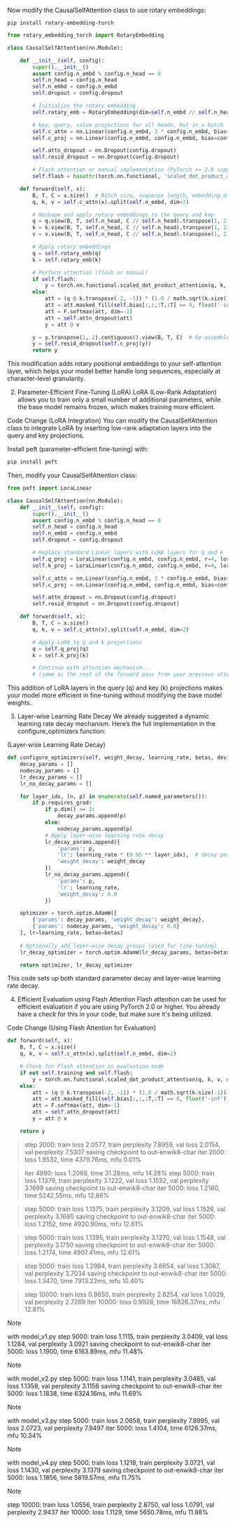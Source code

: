 Now modify the CausalSelfAttention class to use rotary embeddings:

```      
pip install rotary-embedding-torch
```
      
```python
from rotary_embedding_torch import RotaryEmbedding

class CausalSelfAttention(nn.Module):

    def __init__(self, config):
        super().__init__()
        assert config.n_embd % config.n_head == 0
        self.n_head = config.n_head
        self.n_embd = config.n_embd
        self.dropout = config.dropout

        # Initialize the rotary embedding
        self.rotary_emb = RotaryEmbedding(dim=self.n_embd // self.n_head)

        # key, query, value projections for all heads, but in a batch
        self.c_attn = nn.Linear(config.n_embd, 3 * config.n_embd, bias=config.bias)
        self.c_proj = nn.Linear(config.n_embd, config.n_embd, bias=config.bias)

        self.attn_dropout = nn.Dropout(config.dropout)
        self.resid_dropout = nn.Dropout(config.dropout)

        # Flash attention or manual implementation (PyTorch >= 2.0 supports flash)
        self.flash = hasattr(torch.nn.functional, 'scaled_dot_product_attention')

    def forward(self, x):
        B, T, C = x.size()  # Batch size, sequence length, embedding dimensionality (n_embd)
        q, k, v = self.c_attn(x).split(self.n_embd, dim=2)

        # Reshape and apply rotary embeddings to the query and key
        q = q.view(B, T, self.n_head, C // self.n_head).transpose(1, 2)  # (B, nh, T, hs)
        k = k.view(B, T, self.n_head, C // self.n_head).transpose(1, 2)  # (B, nh, T, hs)
        v = v.view(B, T, self.n_head, C // self.n_head).transpose(1, 2)  # (B, nh, T, hs)

        # Apply rotary embeddings
        q = self.rotary_emb(q)
        k = self.rotary_emb(k)

        # Perform attention (flash or manual)
        if self.flash:
            y = torch.nn.functional.scaled_dot_product_attention(q, k, v, attn_mask=None, dropout_p=self.dropout if self.training else 0, is_causal=True)
        else:
            att = (q @ k.transpose(-2, -1)) * (1.0 / math.sqrt(k.size(-1)))
            att = att.masked_fill(self.bias[:,:,:T,:T] == 0, float('-inf'))
            att = F.softmax(att, dim=-1)
            att = self.attn_dropout(att)
            y = att @ v

        y = y.transpose(1, 2).contiguous().view(B, T, C)  # Re-assemble all head outputs side by side
        y = self.resid_dropout(self.c_proj(y))
        return y
```
This modification adds rotary positional embeddings to your self-attention layer, which helps your model better handle long sequences, especially at character-level granularity.

2. Parameter-Efficient Fine-Tuning (LoRA)
LoRA (Low-Rank Adaptation) allows you to train only a small number of additional parameters, while the base model remains frozen, which makes training more efficient.

Code Change (LoRA Integration)
You can modify the CausalSelfAttention class to integrate LoRA by inserting low-rank adaptation layers into the query and key projections.

Install peft (parameter-efficient fine-tuning) with:

```bash
pip install peft
```
Then, modify your CausalSelfAttention class:

```python
from peft import LoraLinear

class CausalSelfAttention(nn.Module):
    def __init__(self, config):
        super().__init__()
        assert config.n_embd % config.n_head == 0
        self.n_head = config.n_head
        self.n_embd = config.n_embd
        self.dropout = config.dropout

        # Replace standard Linear layers with LoRA layers for q and k
        self.q_proj = LoraLinear(config.n_embd, config.n_embd, r=4, lora_alpha=16, dropout=config.dropout)
        self.k_proj = LoraLinear(config.n_embd, config.n_embd, r=4, lora_alpha=16, dropout=config.dropout)

        self.c_attn = nn.Linear(config.n_embd, 3 * config.n_embd, bias=config.bias)
        self.c_proj = nn.Linear(config.n_embd, config.n_embd, bias=config.bias)

        self.attn_dropout = nn.Dropout(config.dropout)
        self.resid_dropout = nn.Dropout(config.dropout)

    def forward(self, x):
        B, T, C = x.size()
        q, k, v = self.c_attn(x).split(self.n_embd, dim=2)

        # Apply LoRA to q and k projections
        q = self.q_proj(q)
        k = self.k_proj(k)

        # Continue with attention mechanism...
        # (same as the rest of the forward pass from your previous attention implementation)
```
This addition of LoRA layers in the query (q) and key (k) projections makes your model more efficient in fine-tuning without modifying the base model weights.

3. Layer-wise Learning Rate Decay
We already suggested a dynamic learning rate decay mechanism. Here’s the full implementation in the configure_optimizers function:

(Layer-wise Learning Rate Decay)
```python
def configure_optimizers(self, weight_decay, learning_rate, betas, device_type):
    decay_params = []
    nodecay_params = []
    lr_decay_params = []
    lr_no_decay_params = []

    for layer_idx, (n, p) in enumerate(self.named_parameters()):
        if p.requires_grad:
            if p.dim() >= 2:
                decay_params.append(p)
            else:
                nodecay_params.append(p)
            # Apply layer-wise learning rate decay
            lr_decay_params.append({
                'params': p,
                'lr': learning_rate * (0.95 ** layer_idx),  # decay per layer
                'weight_decay': weight_decay
            })
            lr_no_decay_params.append({
                'params': p,
                'lr': learning_rate,
                'weight_decay': 0.0
            })

    optimizer = torch.optim.AdamW([
        {'params': decay_params, 'weight_decay': weight_decay},
        {'params': nodecay_params, 'weight_decay': 0.0}
    ], lr=learning_rate, betas=betas)
    
    # Optionally add layer-wise decay groups (used for fine-tuning)
    lr_decay_optimizer = torch.optim.AdamW(lr_decay_params, betas=betas)

    return optimizer, lr_decay_optimizer
```
This code sets up both standard parameter decay and layer-wise learning rate decay.

4. Efficient Evaluation using Flash Attention
Flash attention can be used for efficient evaluation if you are using PyTorch 2.0 or higher. You already have a check for this in your code, but make sure it's being utilized.

Code Change (Using Flash Attention for Evaluation)

```python
def forward(self, x):
    B, T, C = x.size()
    q, k, v = self.c_attn(x).split(self.n_embd, dim=2)

    # Check for Flash attention in evaluation mode
    if not self.training and self.flash:
        y = torch.nn.functional.scaled_dot_product_attention(q, k, v, dropout_p=0.0, is_causal=True)
    else:
        att = (q @ k.transpose(-2, -1)) * (1.0 / math.sqrt(k.size(-1)))
        att = att.masked_fill(self.bias[:,:,:T,:T] == 0, float('-inf'))
        att = F.softmax(att, dim=-1)
        att = self.attn_dropout(att)
        y = att @ v

    return y
```



> step 2000: train loss 2.0577, train perplexity 7.8959, val loss 2.0154, val perplexity 7.5307
> saving checkpoint to out-enwik8-char
> iter 2000: loss 1.9532, time 4379.76ms, mfu 0.01%


> iter 4990: loss 1.2068, time 31.28ms, mfu 14.28%
> step 5000: train loss 1.1379, train perplexity 3.1222, val loss 1.1532, val perplexity 3.1699
> saving checkpoint to out-enwik8-char
> iter 5000: loss 1.2180, time 5242.55ms, mfu 12.86%

> step 5000: train loss 1.1375, train perplexity 3.1209, val loss 1.1526, val perplexity 3.1680
> saving checkpoint to out-enwik8-char
> iter 5000: loss 1.2152, time 4920.90ms, mfu 12.61%


> step 5000: train loss 1.1395, train perplexity 3.1270, val loss 1.1548, val perplexity 3.1750
> saving checkpoint to out-enwik8-char
> iter 5000: loss 1.2174, time 4907.41ms, mfu 12.61%

> step 5000: train loss 1.2984, train perplexity 3.6654, val loss 1.3087, val perplexity 3.7034
> saving checkpoint to out-enwik8-char
> iter 5000: loss 1.3470, time 7913.22ms, mfu 10.40%



> step 10000: train loss 0.9650, train perplexity 2.6254, val loss 1.0029, val perplexity 2.7269
> iter 10000: loss 0.9926, time 16826.37ms, mfu 12.81%


> [!NOTE]  
> with model_v1.py
> step 5000: train loss 1.1115, train perplexity 3.0409, val loss 1.1284, val perplexity 3.0921
> saving checkpoint to out-enwik8-char
> iter 5000: loss 1.1900, time 6163.89ms, mfu 11.48%

> [!NOTE]
> with model_v2.py
> step 5000: train loss 1.1141, train perplexity 3.0485, val loss 1.1358, val perplexity 3.1156
> saving checkpoint to out-enwik8-char
> iter 5000: loss 1.1838, time 6324.16ms, mfu 11.69%

> [!NOTE]
> with model_v3.py
> step 5000: train loss 2.0658, train perplexity 7.8995, val loss 2.0723, val perplexity 7.9497
> iter 5000: loss 1.4104, time 6126.37ms, mfu 10.34%

> [!NOTE]
> with model_v4.py
> step 5000: train loss 1.1218, train perplexity 3.0721, val loss 1.1430, val perplexity 3.1379
> saving checkpoint to out-enwik8-char
> iter 5000: loss 1.1856, time 5819.57ms, mfu 11.75%


> [!NOTE]
> step 10000: train loss 1.0556, train perplexity 2.8750, val loss 1.0791, val perplexity 2.9437
> iter 10000: loss 1.1129, time 5650.78ms, mfu 11.88%
